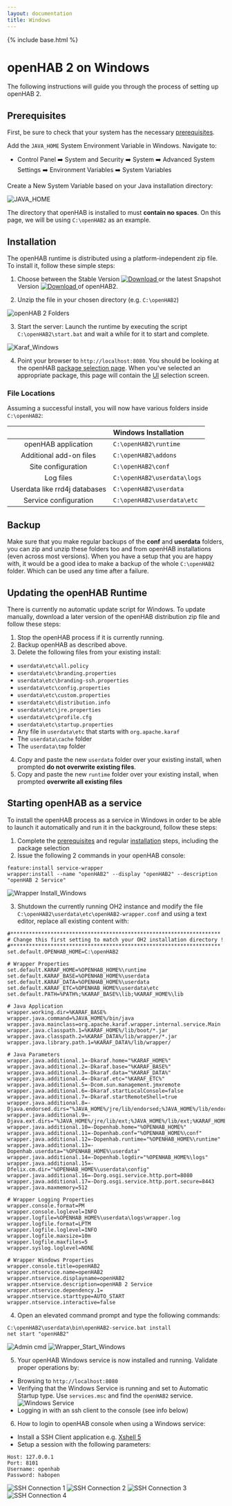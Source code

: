 ```yaml
---
layout: documentation
title: Windows
---
```


{% include base.html %}

# openHAB 2 on Windows

The following instructions will guide you through the process of setting up openHAB 2.

## Prerequisites

First, be sure to check that your system has the necessary [prerequisites]({{base}}/installation/index.html#prerequisites).

Add the `JAVA_HOME` System Environment Variable in Windows. Navigate to:

* Control Panel ➡️ System and Security ➡️ System ➡️ Advanced System Settings ➡️ Environment Variables ➡️ System Variables

Create a New System Variable based on your Java installation directory:

![JAVA_HOME](http://imageshack.com/a/img921/5017/HZjFl6.png)

The directory that openHAB is installed to must **contain no spaces**.
On this page, we will be using `C:\openHAB2` as an example.

## Installation

The openHAB runtime is distributed using a platform-independent zip file. 
To install it, follow these simple steps:

1. Choose between the Stable Version [ ![Download](https://api.bintray.com/packages/openhab/mvn/openhab-distro/images/download.svg) ](https://bintray.com/openhab/mvn/download_file?file_path=org%2Fopenhab%2Fdistro%2Fopenhab%2F2.0.0%2Fopenhab-2.0.0.zip) or the latest Snapshot Version [ ![Download](https://api.bintray.com/packages/openhab/mvn/openhab-distro/images/download.svg?version=2.1.0) ](https://openhab.ci.cloudbees.com/job/openHAB-Distribution/lastSuccessfulBuild/artifact/distributions/openhab/target/openhab-2.1.0-SNAPSHOT.zip) of openHAB2.

2. Unzip the file in your chosen directory (e.g. `C:\openHAB2`)

![openHAB 2 Folders](images/openHAB_2_Folders.png)

3. Start the server: Launch the runtime by executing the script `C:\openHAB2\start.bat` and wait a while for it to start and complete.

![Karaf_Windows](images/Karaf_Windows.png)

4. Point your browser to `http://localhost:8080`. You should be looking at the openHAB [package selection page]({{base}}/configuration/packages.html). 
   When you've selected an appropriate package, this page will contain the [UI]({{base}}/addons/uis.html) selection screen.

### File Locations

Assuming a successful install, you will now have various folders inside `C:\openHAB2`:

|                                  | Windows Installation         |
|:--------------------------------:|:-----------------------------|
| openHAB application              | `C:\openHAB2\runtime`        |
| Additional add-on files          | `C:\openHAB2\addons`         |
| Site configuration               | `C:\openHAB2\conf`           |
| Log files                        | `C:\openHAB2\userdata\logs`  |
| Userdata like rrd4j databases    | `C:\openHAB2\userdata`       |
| Service configuration            | `C:\openHAB2\userdata\etc`   |


## Backup

Make sure that you make regular backups of the **conf** and **userdata** folders, you can zip and unzip these folders too and from openHAB installations (even across most versions). 
When you have a setup that you are happy with, it would be a good idea to make a backup of the whole `C:\openHAB2` folder. Which can be used any time after a failure.

## Updating the openHAB Runtime

There is currently no automatic update script for Windows. To update manually, download a later version of the openHAB distribution zip file and follow these steps:

1. Stop the openHAB process if it is currently running.
2. Backup openHAB as described above.
3. Delete the following files from your existing install:
 - `userdata\etc\all.policy`
 - `userdata\etc\branding.properties`
 - `userdata\etc\branding-ssh.properties`
 - `userdata\etc\config.properties`
 - `userdata\etc\custom.properties`
 - `userdata\etc\distribution.info`
 - `userdata\etc\jre.properties`
 - `userdata\etc\profile.cfg`
 - `userdata\etc\startup.properties`
 - Any file in `userdata\etc` that starts with `org.apache.karaf`
 - The `userdata\cache` folder
 - The `userdata\tmp` folder
4. Copy and paste the new `userdata` folder over your existing install, when prompted **do not overwrite existing files**.
5. Copy and paste the new `runtime` folder over your existing install, when prompted **overwrite all existing files**

## Starting openHAB as a service

To install the openHAB process as a service in Windows in order to be able to launch it automatically and run it in the background, follow these steps:

1. Complete the [prerequisites](#prerequisites) and regular [installation](#installation) steps, including the package selection
2. Issue the following 2 commands in your openHAB console:
```
feature:install service-wrapper
wrapper:install --name "openHAB2" --display "openHAB2" --description "openHAB 2 Service"
```
![Wrapper Install_Windows](images/Wrapper_Install_Windows.jpg)

3. Shutdown the currently running OH2 instance and modify the file `C:\openHAB2\userdata\etc\openHAB2-wrapper.conf` and using a text editor, replace all existing content with:
```
#********************************************************************
# Change this first setting to match your OH2 installation directory !
#********************************************************************
set.default.OPENHAB_HOME=C:\openHAB2

# Wrapper Properties
set.default.KARAF_HOME=%OPENHAB_HOME%\runtime
set.default.KARAF_BASE=%OPENHAB_HOME%\userdata
set.default.KARAF_DATA=%OPENHAB_HOME%\userdata
set.default.KARAF_ETC=%OPENHAB_HOME%\userdata\etc
set.default.PATH=%PATH%;%KARAF_BASE%\lib;%KARAF_HOME%\lib

# Java Application
wrapper.working.dir=%KARAF_BASE%
wrapper.java.command=%JAVA_HOME%/bin/java
wrapper.java.mainclass=org.apache.karaf.wrapper.internal.service.Main
wrapper.java.classpath.1=%KARAF_HOME%/lib/boot/*.jar
wrapper.java.classpath.2=%KARAF_DATA%/lib/wrapper/*.jar
wrapper.java.library.path.1=%KARAF_DATA%/lib/wrapper/

# Java Parameters
wrapper.java.additional.1=-Dkaraf.home="%KARAF_HOME%"
wrapper.java.additional.2=-Dkaraf.base="%KARAF_BASE%"
wrapper.java.additional.3=-Dkaraf.data="%KARAF_DATA%"
wrapper.java.additional.4=-Dkaraf.etc="%KARAF_ETC%"
wrapper.java.additional.5=-Dcom.sun.management.jmxremote
wrapper.java.additional.6=-Dkaraf.startLocalConsole=false
wrapper.java.additional.7=-Dkaraf.startRemoteShell=true
wrapper.java.additional.8=-Djava.endorsed.dirs="%JAVA_HOME%/jre/lib/endorsed;%JAVA_HOME%/lib/endorsed;%KARAF_HOME%/lib/endorsed"
wrapper.java.additional.9=-Djava.ext.dirs="%JAVA_HOME%/jre/lib/ext;%JAVA_HOME%/lib/ext;%KARAF_HOME%/lib/ext"
wrapper.java.additional.10=-Dopenhab.home="%OPENHAB_HOME%"
wrapper.java.additional.11=-Dopenhab.conf="%OPENHAB_HOME%\conf"
wrapper.java.additional.12=-Dopenhab.runtime="%OPENHAB_HOME%\runtime"
wrapper.java.additional.13=-Dopenhab.userdata="%OPENHAB_HOME%\userdata"
wrapper.java.additional.14=-Dopenhab.logdir="%OPENHAB_HOME%\logs"
wrapper.java.additional.15=-Dfelix.cm.dir="%OPENHAB_HOME%\userdata\config"
wrapper.java.additional.16=-Dorg.osgi.service.http.port=8080
wrapper.java.additional.17=-Dorg.osgi.service.http.port.secure=8443
wrapper.java.maxmemory=512

# Wrapper Logging Properties
wrapper.console.format=PM
wrapper.console.loglevel=INFO
wrapper.logfile=%OPENHAB_HOME%\userdata\logs\wrapper.log
wrapper.logfile.format=LPTM
wrapper.logfile.loglevel=INFO
wrapper.logfile.maxsize=10m
wrapper.logfile.maxfiles=5
wrapper.syslog.loglevel=NONE

# Wrapper Windows Properties
wrapper.console.title=openHAB2
wrapper.ntservice.name=openHAB2
wrapper.ntservice.displayname=openHAB2
wrapper.ntservice.description=openHAB 2 Service
wrapper.ntservice.dependency.1=
wrapper.ntservice.starttype=AUTO_START
wrapper.ntservice.interactive=false
```

4. Open an elevated command prompt and type the following commands:
```
C:\openHAB2\userdata\bin\openHAB2-service.bat install
net start "openHAB2"
```
![Admin cmd](images/Admin_CMD.jpg)
![Wrapper_Start_Windows](images/Wrapper_Start_Windows.jpg)

5. Your openHAB Windows service is now installed and running.  Validate proper operations by:

 - Browsing to `http://localhost:8080`
 - Verifying that the Windows Service is running and set to Automatic Startup type.  Use `services.msc` and find the `openHAB2` service.
![Windows Service](images/Windows_Service.jpg)
 - Logging in with an ssh client to the console (see info below)

6. How to login to openHAB console when using a Windows service:
 - Install a SSH Client application e.g. [Xshell 5](https://www.netsarang.com/products/xsh_overview.html)
 - Setup a session with the following parameters:
```
Host: 127.0.0.1
Port: 8101
Username: openhab
Password: habopen
```
![SSH Connection 1](images/SSH_Connection_1.jpg)
![SSH Connection 2](images/SSH_Connection_2.jpg)
![SSH Connection 3](images/SSH_Connection_3.jpg)
![SSH Connection 4](images/SSH_Connection_4.jpg)
